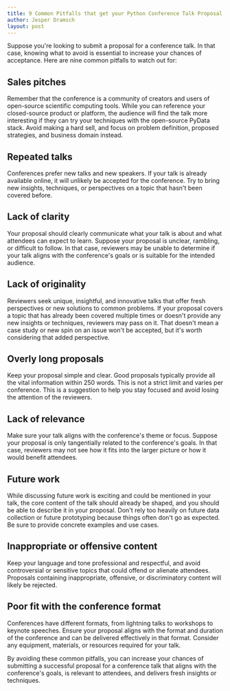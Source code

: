 ```yaml
---
title: 9 Common Pitfalls that get your Python Conference Talk Proposal rejected
author: Jesper Dramsch
layout: post
---
```


Suppose you're looking to submit a proposal for a conference talk. In that case, knowing what to avoid is essential to increase your chances of acceptance. Here are nine common pitfalls to watch out for:

## Sales pitches
Remember that the conference is a community of creators and users of open-source scientific computing tools. While you can reference your closed-source product or platform, the audience will find the talk more interesting if they can try your techniques with the open-source PyData stack. Avoid making a hard sell, and focus on problem definition, proposed strategies, and business domain instead.

## Repeated talks
Conferences prefer new talks and new speakers. If your talk is already available online, it will unlikely be accepted for the conference. Try to bring new insights, techniques, or perspectives on a topic that hasn't been covered before.

## Lack of clarity
Your proposal should clearly communicate what your talk is about and what attendees can expect to learn. Suppose your proposal is unclear, rambling, or difficult to follow. In that case, reviewers may be unable to determine if your talk aligns with the conference's goals or is suitable for the intended audience.

## Lack of originality
Reviewers seek unique, insightful, and innovative talks that offer fresh perspectives or new solutions to common problems. If your proposal covers a topic that has already been covered multiple times or doesn't provide any new insights or techniques, reviewers may pass on it. That doesn't mean a case study or new spin on an issue won't be accepted, but it's worth considering that added perspective.

## Overly long proposals
Keep your proposal simple and clear. Good proposals typically provide all the vital information within 250 words. This is not a strict limit and varies per conference. This is a suggestion to help you stay focused and avoid losing the attention of the reviewers.

## Lack of relevance
Make sure your talk aligns with the conference's theme or focus. Suppose your proposal is only tangentially related to the conference's goals. In that case, reviewers may not see how it fits into the larger picture or how it would benefit attendees.

## Future work
While discussing future work is exciting and could be mentioned in your talk, the core content of the talk should already be shaped, and you should be able to describe it in your proposal. Don't rely too heavily on future data collection or future prototyping because things often don't go as expected. Be sure to provide concrete examples and use cases.

## Inappropriate or offensive content
Keep your language and tone professional and respectful, and avoid controversial or sensitive topics that could offend or alienate attendees. Proposals containing inappropriate, offensive, or discriminatory content will likely be rejected.

## Poor fit with the conference format
Conferences have different formats, from lightning talks to workshops to keynote speeches. Ensure your proposal aligns with the format and duration of the conference and can be delivered effectively in that format. Consider any equipment, materials, or resources required for your talk.

By avoiding these common pitfalls, you can increase your chances of submitting a successful proposal for a conference talk that aligns with the conference's goals, is relevant to attendees, and delivers fresh insights or techniques.